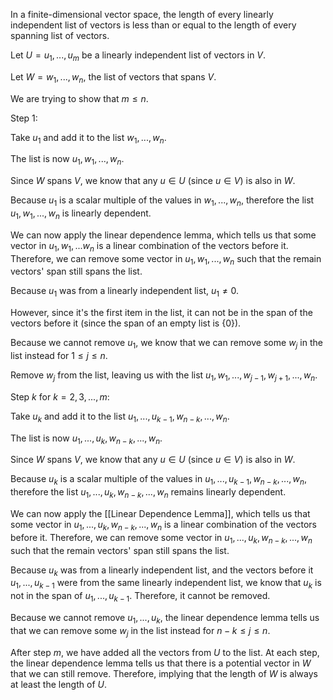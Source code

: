 In a finite-dimensional vector space, the length of every linearly independent list of vectors is less than or equal to the length of every spanning list of vectors.

Let $U = u_1, ..., u_m$ be a linearly independent list of vectors in $V$.

Let $W = w_1, ... , w_n$, the list of vectors that spans $V$.

We are trying to show that $m \leq n$.

Step 1:

Take $u_1$ and add it to the list $w_1, ... , w_n$.

The list is now $u_1, w_1, ... , w_n$.

Since $W$ spans $V$, we know that any $u \in U$ (since $u \in V$) is also in $W$.

Because $u_1$ is a scalar multiple of the values in $w_1, ... , w_n$, therefore the list $u_1, w_1, ... , w_n$ is linearly dependent.

We can now apply the linear dependence lemma, which tells us that some vector in $u_1, w_1, ... w_n$ is a linear combination of the vectors before it. Therefore, we can remove some vector in $u_1, w_1, ... , w_n$ such that the remain vectors' span still spans the list.

Because $u_1$ was from a linearly independent list, $u_1 \neq 0$.

However, since it's the first item in the list, it can not be in the span of the vectors before it (since the span of an empty list is $\{0\}$).

Because we cannot remove $u_1$, we know that we can remove some $w_j$ in the list instead for $1 \leq j \leq n$.

Remove $w_j$ from the list, leaving us with the list $u_1, w_1, ..., w_{j - 1}, w_{j + 1}, ... , w_{n}$. 






Step $k$ for $k = 2, 3, ..., m$:



Take $u_k$ and add it to the list $u_1, ..., u_{k - 1}, w_{n - k}, ...,  w_n$.

The list is now $u_1, ..., u_k, w_{n - k}, ...,  w_n$.

Since $W$ spans $V$, we know that any $u \in U$ (since $u \in V$) is also in $W$.

Because $u_k$ is a scalar multiple of the values in $u_1, ..., u_{k - 1}, w_{n - k}, ...,  w_n$, therefore the list $u_1, ..., u_k, w_{n - k}, ...,  w_n$ remains linearly dependent.

We can now apply the [[Linear Dependence Lemma]], which tells us that some vector in $u_1, ..., u_k, w_{n - k}, ...,  w_n$ is a linear combination of the vectors before it. Therefore, we can remove some vector in $u_1, ..., u_k, w_{n - k}, ...,  w_n$ such that the remain vectors' span still spans the list.

Because $u_k$ was from a linearly independent list, and the vectors before it $u_1, ... , u_{k - 1}$ were from the same linearly independent list, we know that $u_k$ is not in the span of $u_1, ..., u_{k-1}$. Therefore, it cannot be removed. 


Because we cannot remove $u_1, ..., u_k$, the linear dependence lemma tells us that we can remove some $w_j$ in the list instead for $n - k \leq j \leq n$.

After step $m$, we have added all the vectors from $U$ to the list. At each step, the linear dependence lemma tells us that there is a potential vector in $W$ that we can still remove. Therefore, implying that the length of $W$ is always at least the length of $U$.


